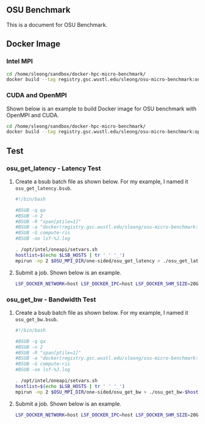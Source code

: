 ## OSU Benchmark

This is a document for OSU Benchmark.

## Docker Image

### Intel MPI

```bash
cd /home/sleong/sandbox/docker-hpc-micro-benchmark/
docker build --tag registry.gsc.wustl.edu/sleong/osu-micro-benchmark:oneapi .
```

### CUDA and OpenMPI

Shown below is an example to build Docker image for OSU benchmark with OpenMPI and CUDA.

```bash
cd /home/sleong/sandbox/docker-hpc-micro-benchmark/
docker build --tag registry.gsc.wustl.edu/sleong/osu-micro-benchmark:openmpi-cuda-ofed -f Dockerfile.openmpi-cuda-lsf .
```

## Test


### osu_get_latency - Latency Test

1. Create a bsub batch file as shown below. For my example,  I named it `osu_get_latency.bsub`.
   ```bash
   #!/bin/bash

   #BSUB -q qa 
   #BSUB -n 2
   #BSUB -R "span[ptile=1]" 
   #BSUB -a "docker(registry.gsc.wustl.edu/sleong/osu-micro-benchmark:oneapi)"
   #BSUB -G compute-ris
   #BSUB -oo lsf-%J.log

   . /opt/intel/oneapi/setvars.sh
   hostlist=$(echo $LSB_HOSTS | tr ' ' '_')
   mpirun -np 2 $OSU_MPI_DIR/one-sided/osu_get_latency > ./osu_get_latency-$hostlist-$LSB_JOBID.log
   ```
2. Submit a job.  Shown below is an example.
   ```bash
   LSF_DOCKER_NETWORK=host LSF_DOCKER_IPC=host LSF_DOCKER_SHM_SIZE=20G bsub < osu_get_latency.bsub
   ```

### osu_get_bw - Bandwidth Test

1. Create a bsub batch file as shown below. For my example,  I named it `osu_get_bw.bsub`.
   ```bash
   #!/bin/bash

   #BSUB -q qa
   #BSUB -n 2
   #BSUB -R "span[ptile=1]"
   #BSUB -a "docker(registry.gsc.wustl.edu/sleong/osu-micro-benchmark:oneapi)"
   #BSUB -G compute-ris
   #BSUB -oo lsf-%J.log

   . /opt/intel/oneapi/setvars.sh
   hostlist=$(echo $LSB_HOSTS | tr ' ' '_')
   mpirun -np 2 $OSU_MPI_DIR/one-sided/osu_get_bw > ./osu_get_bw-$hostlist-$LSB_JOBID.log
   ```
2. Submit a job.  Shown below is an example.
   ```bash
   LSF_DOCKER_NETWORK=host LSF_DOCKER_IPC=host LSF_DOCKER_SHM_SIZE=20G bsub < osu_get_bw.bsub
   ```


